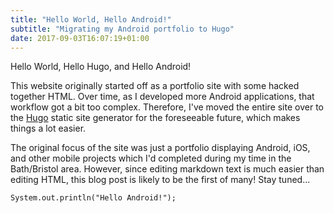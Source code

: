 ```yaml
---
title: "Hello World, Hello Android!"
subtitle: "Migrating my Android portfolio to Hugo"
date: 2017-09-03T16:07:19+01:00
---
```

Hello World, Hello Hugo, and Hello Android!

This website originally started off as a portfolio site with some hacked together HTML. Over time, as I developed more Android applications, that workflow got a bit too complex. Therefore, I've moved the entire site over to the [Hugo](https://gohugo.io/) static site generator for the foreseeable future, which makes things a lot easier.

The original focus of the site was just a portfolio displaying Android, iOS, and other mobile projects which I'd completed during my time in the Bath/Bristol area. However, since editing markdown text is much easier than editing HTML, this blog post is likely to be the first of many! Stay tuned...

```
System.out.println("Hello Android!");
```
